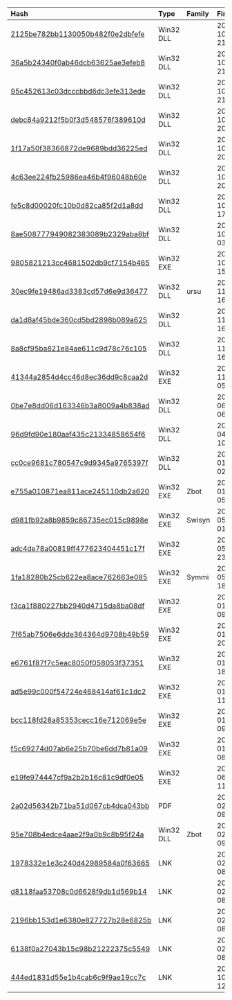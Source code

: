 |Hash|Type|Family|First_Seen|Name|
|:--|:--|:--|:--|:--|
|[2125be782bb1130050b482f0e2dbfefe](https://www.virustotal.com/gui/file/2125be782bb1130050b482f0e2dbfefe)|Win32 DLL||2019-10-30 21:02:56|apisetstub|
|[36a5b24340f0ab46dcb63625ae3efeb8](https://www.virustotal.com/gui/file/36a5b24340f0ab46dcb63625ae3efeb8)|Win32 DLL||2019-10-30 21:01:31|36a5b24340f0ab46dcb63625ae3efeb8.virus|
|[95c452613c03dcccbbd6dc3efe313ede](https://www.virustotal.com/gui/file/95c452613c03dcccbbd6dc3efe313ede)|Win32 DLL||2019-10-30 21:00:20|95c452613c03dcccbbd6dc3efe313ede.virus|
|[debc84a9212f5b0f3d548576f389610d](https://www.virustotal.com/gui/file/debc84a9212f5b0f3d548576f389610d)|Win32 DLL||2019-10-30 20:51:42|debc84a9212f5b0f3d548576f389610d.virus|
|[1f17a50f38366872de9689bdd36225ed](https://www.virustotal.com/gui/file/1f17a50f38366872de9689bdd36225ed)|Win32 DLL||2019-10-29 20:47:22|1f17a50f38366872de9689bdd36225ed.virus|
|[4c63ee224fb25986ea46b4f96048b60e](https://www.virustotal.com/gui/file/4c63ee224fb25986ea46b4f96048b60e)|Win32 DLL||2019-10-29 20:46:15|4c63ee224fb25986ea46b4f96048b60e.virus|
|[fe5c8d00020fc10b0d82ca85f2d1a8dd](https://www.virustotal.com/gui/file/fe5c8d00020fc10b0d82ca85f2d1a8dd)|Win32 DLL||2019-10-29 17:11:54|73fcab1bf84c11ae39ee3ecb2b1a2bda8acd4bd5cc4ef5901fda0c5abc5bc50a.bin|
|[8ae508777949082383089b2329aba8bf](https://www.virustotal.com/gui/file/8ae508777949082383089b2329aba8bf)|Win32 DLL||2019-10-29 03:01:42|a500c4ec696302bfdad4e7c8681c267c378733114f8e897169eb7189784cb3d3.bin|
|[9805821213cc4681502db9cf7154b465](https://www.virustotal.com/gui/file/9805821213cc4681502db9cf7154b465)|Win32 EXE||2019-10-28 15:57:06|apisetstub|
|[30ec9fe19486ad3383cd57d6e9d36477](https://www.virustotal.com/gui/file/30ec9fe19486ad3383cd57d6e9d36477)|Win32 DLL|ursu|2018-11-04 16:31:22|dx12_gx3_32|
|[da1d8af45bde360cd5bd2898b089a625](https://www.virustotal.com/gui/file/da1d8af45bde360cd5bd2898b089a625)|Win32 DLL||2018-11-01 16:18:20|<LS_APPDATA>\op.bak|
|[8a8cf95ba821e84ae611c9d78c76c105](https://www.virustotal.com/gui/file/8a8cf95ba821e84ae611c9d78c76c105)|Win32 DLL||2018-11-01 16:15:48|.|
|[41344a2854d4cc46d8ec36dd9c8caa2d](https://www.virustotal.com/gui/file/41344a2854d4cc46d8ec36dd9c8caa2d)|Win32 EXE||2018-11-01 05:58:52|dxdncfg|
|[0be7e8dd06d163346b3a8009a4b838ad](https://www.virustotal.com/gui/file/0be7e8dd06d163346b3a8009a4b838ad)|Win32 DLL||2018-06-26 06:25:28|update.tmp|
|[96d9fd90e180aaf435c21334858654f6](https://www.virustotal.com/gui/file/96d9fd90e180aaf435c21334858654f6)|Win32 DLL||2018-04-26 10:14:33|nvapisetlib|
|[cc0ce9681c780547c9d9345a9765397f](https://www.virustotal.com/gui/file/cc0ce9681c780547c9d9345a9765397f)|Win32 DLL||2018-01-06 02:13:00|apisetstub|
|[e755a010871ea811ace245110db2a620](https://www.virustotal.com/gui/file/e755a010871ea811ace245110db2a620)|Win32 EXE|Zbot|2018-01-02 05:01:49|apisetstub|
|[d981fb92a8b9859c86735ec015c9898e](https://www.virustotal.com/gui/file/d981fb92a8b9859c86735ec015c9898e)|Win32 EXE|Swisyn|2013-05-31 01:21:10|/home/virustotal/sample/D981FB92A8B9859C86735EC015C9898E|
|[adc4de78a00819ff477623404451c17f](https://www.virustotal.com/gui/file/adc4de78a00819ff477623404451c17f)|Win32 EXE||2013-05-16 23:33:04|\sonas\share\samples\ad\c4\de\78\adc4de78a00819ff477623404451c17f.0bf1b75e9b93a516ed547322c78507dcdc2e0ea7|
|[1fa18280b25cb622ea8ace762663e085](https://www.virustotal.com/gui/file/1fa18280b25cb622ea8ace762663e085)|Win32 EXE|Symmi|2013-05-13 18:00:31|vti-rescan|
|[f3ca1f880227bb2940d4715da8ba08df](https://www.virustotal.com/gui/file/f3ca1f880227bb2940d4715da8ba08df)|Win32 EXE||2013-01-27 09:10:38|drop/f3ca1f880227bb2940d4715da8b|
|[7f65ab7506e6dde364364d9708b49b59](https://www.virustotal.com/gui/file/7f65ab7506e6dde364364d9708b49b59)|Win32 EXE||2013-01-16 20:33:51|prndivake4.co|
|[e6761f87f7c5eac8050f058053f37351](https://www.virustotal.com/gui/file/e6761f87f7c5eac8050f058053f37351)|Win32 EXE||2013-01-16 18:26:55|drop/e6761f87f7c5eac8050f058053f|
|[ad5e99c000f54724e468414af61c1dc2](https://www.virustotal.com/gui/file/ad5e99c000f54724e468414af61c1dc2)|Win32 EXE||2013-01-16 11:14:24|drop/ad5e99c000f54724e468414af61|
|[bcc118fd28a85353cecc16e712069e5e](https://www.virustotal.com/gui/file/bcc118fd28a85353cecc16e712069e5e)|Win32 EXE||2013-01-16 09:48:22|/home/virustotal/sample/BCC118FD28A85353CECC16E712069E5E|
|[f5c69274d07ab6e25b70be6dd7b81a09](https://www.virustotal.com/gui/file/f5c69274d07ab6e25b70be6dd7b81a09)|Win32 EXE||2013-01-16 08:49:54|/home/virustotal/sample/F5C69274D07AB6E25B70BE6DD7B81A09|
|[e19fe974447cf9a2b2b16c81c9df0e05](https://www.virustotal.com/gui/file/e19fe974447cf9a2b2b16c81c9df0e05)|Win32 EXE||2012-06-12 11:19:45|df52012924031256cd265a7a7092dae5a05fda2956c4bb2dd772fc600a44ccd4.vir|
|[2a02d56342b71ba51d067cb4dca043bb](https://www.virustotal.com/gui/file/2a02d56342b71ba51d067cb4dca043bb)|PDF||2020-02-21 09:45:55|¸½¼þ1-2018Ç°º£ºÏ×÷ÂÛÌ³·½°¸.pdf|
|[95e708b4edce4aae2f9a0b9c8b95f24a](https://www.virustotal.com/gui/file/95e708b4edce4aae2f9a0b9c8b95f24a)|Win32 DLL|Zbot|2020-02-19 09:29:17|nvapisetlib32|
|[1978332e1e3c240d42989584a0f63665](https://www.virustotal.com/gui/file/1978332e1e3c240d42989584a0f63665)|LNK||2020-02-12 08:23:43|ea6e7c9b9110c7c21062908be51dd3f881490b40b9b77a534fdc7812ab5cd2af.bin|
|[d8118faa53708c0d6628f9db1d569b14](https://www.virustotal.com/gui/file/d8118faa53708c0d6628f9db1d569b14)|LNK||2020-02-12 08:23:36|b0d7118d75c0f2a99fa5b319148b89148800e5db06ee403d6a31c451a8a54f2b.bin|
|[2196bb153d1e6380e827727b28e6825b](https://www.virustotal.com/gui/file/2196bb153d1e6380e827727b28e6825b)|LNK||2020-02-12 08:23:33|6ccad83fb9f7a50ac95e3e865a27be0288279e76fcd3b5af495c6fcf6d58fa36.bin|
|[6138f0a27043b15c98b21222375c5549](https://www.virustotal.com/gui/file/6138f0a27043b15c98b21222375c5549)|LNK||2020-02-12 08:22:33|20ad6fa72982a6ba0f9499361b2aa3a3f5cca73fd397c2969d08a4c5f2866814.bin|
|[444ed1831d55e1b4cab6c9f9ae19cc7c](https://www.virustotal.com/gui/file/444ed1831d55e1b4cab6c9f9ae19cc7c)|LNK||2019-10-29 12:43:22|444ED1831D55E1B4CAB6C9F9AE19CC7C.bin|
